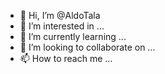 - 👋 Hi, I’m @AldoTala
- 👀 I’m interested in ...
- 🌱 I’m currently learning ...
- 💞️ I’m looking to collaborate on ...
- 📫 How to reach me ...

<!---
AldoTala/AldoTala is a ✨ special ✨ repository because its `README.md` (this file) appears on your GitHub profile.
You can click the Preview link to take a look at your changes.
--->
